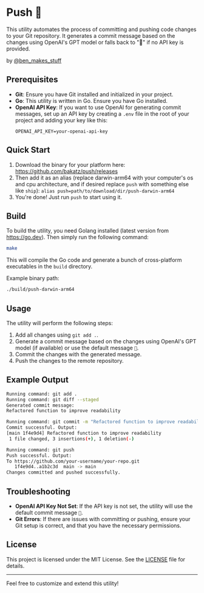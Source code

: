 # Push 🚀

This utility automates the process of committing and pushing code changes to your Git repository. It generates a commit message based on the changes using OpenAI's GPT model or falls back to "🚀" if no API key is provided.

by [@ben_makes_stuff](https://x.com/ben_makes_stuff)

## Prerequisites

- **Git**: Ensure you have Git installed and initialized in your project.
- **Go**: This utility is written in Go. Ensure you have Go installed.
- **OpenAI API Key**: If you want to use OpenAI for generating commit messages, set up an API key by creating a `.env` file in the root of your project and adding your key like this:
  ```
  OPENAI_API_KEY=your-openai-api-key
  ```

## Quick Start

1. Download the binary for your platform here: https://github.com/bakatz/push/releases
1. Then add it as an alias (replace darwin-arm64 with your computer's os and cpu architecture, and if desired replace `push` with something else like `ship`): `alias push=path/to/download/dir/push-darwin-arm64`
1. You're done! Just run `push` to start using it.

## Build

To build the utility, you need Golang installed (latest version from https://go.dev). Then simply run the following command:

```bash
make
```

This will compile the Go code and generate a bunch of cross-platform executables in the `build` directory.

Example binary path:
```bash
./build/push-darwin-arm64
```

## Usage

The utility will perform the following steps:
1. Add all changes using `git add .`.
2. Generate a commit message based on the changes using OpenAI's GPT model (if available) or use the default message `🚀`.
3. Commit the changes with the generated message.
4. Push the changes to the remote repository.

## Example Output

```bash
Running command: git add .
Running command: git diff --staged
Generated commit message:
Refactored function to improve readability

Running command: git commit -m "Refactored function to improve readability"
Commit successful. Output:
[main 1f4e9d4] Refactored function to improve readability
 1 file changed, 3 insertions(+), 1 deletion(-)

Running command: git push
Push successful. Output:
To https://github.com/your-username/your-repo.git
   1f4e9d4..a1b2c3d  main -> main
Changes committed and pushed successfully.
```

## Troubleshooting

- **OpenAI API Key Not Set**: If the API key is not set, the utility will use the default commit message `🚀`.
- **Git Errors**: If there are issues with committing or pushing, ensure your Git setup is correct, and that you have the necessary permissions.

## License

This project is licensed under the MIT License. See the [LICENSE](LICENSE) file for details.

---

Feel free to customize and extend this utility!
